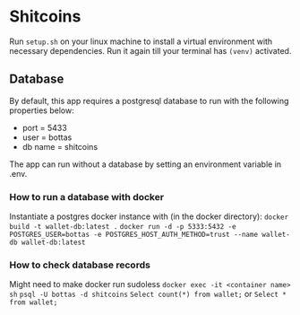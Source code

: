 # Shitcoins

Run `setup.sh` on your linux machine to install a virtual environment with necessary dependencies.
Run it again till your terminal has `(venv)` activated. 

## Database
By default, this app requires a postgresql database to run with the following properties below:
* port = 5433
* user = bottas
* db name = shitcoins

The app can run without a database by setting an environment variable in .env.

### How to run a database with docker
Instantiate a postgres docker instance with (in the docker directory):
`docker build -t wallet-db:latest .`
`docker run -d -p 5333:5432 -e POSTGRES_USER=bottas -e POSTGRES_HOST_AUTH_METHOD=trust --name wallet-db wallet-db:latest`


### How to check database records
Might need to make docker run sudoless
`docker exec -it <container name> sh`
`psql -U bottas -d shitcoins`
`Select count(*) from wallet;` or `Select * from wallet;`
